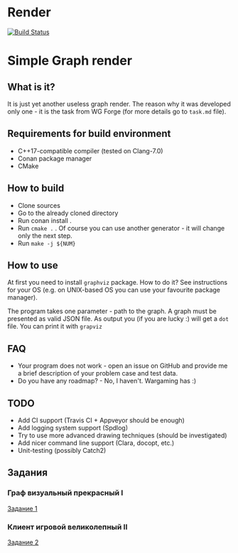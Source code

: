 # Render

[![Build Status](https://travis-ci.org/ZaMaZaN4iK/Render.svg?branch=master)](https://travis-ci.org/ZaMaZaN4iK/Render)
# Simple Graph render

## What is it?
It is just yet another useless graph render. The reason why it was developed only one -
it is the task from WG Forge (for more details go to `task.md` file).

## Requirements for build environment
* C++17-compatible compiler (tested on Clang-7.0)
* Conan package manager
* CMake

## How to build
* Clone sources
* Go to the already cloned directory
* Run conan install .
* Run `cmake .` . Of course you can use another generator - it will change only the next step.
* Run `make -j ${NUM}` 

## How to use
At first you need to install `graphviz` package. How to do it? See instructions for your OS
(e.g. on UNIX-based OS you can use your favourite package manager).

The program takes one parameter - path to the graph. A graph must be presented as valid JSON
file. As output you (if you are lucky :) will get a `dot` file. You can print it with `grapviz`

## FAQ
* Your program does not work - open an issue on GitHub and provide me a brief description of
your problem case and test data.
* Do you have any roadmap? - No, I haven't. Wargaming has :)

## TODO
* Add CI support (Travis CI + Appveyor should be enough)
* Add logging system support (Spdlog)
* Try to use more advanced drawing techniques (should be investigated)
* Add nicer command line support (Clara, docopt, etc.)
* Unit-testing (possibly Catch2)

## Задания

### Граф визуальный прекрасный I
[Задание 1](tasks/task_1.md)

### Клиент игровой великолепный II
[Задание 2](tasks/task_2.md)
